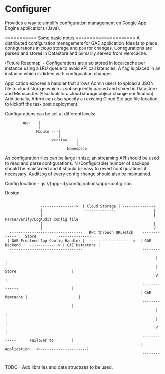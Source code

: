 Configurer
==========

Provides a way to simplify configuration management on Google App Engine applications (Java).

=========== Some basic notes =====================
A distributed configuration management for GAE application. Idea is to place configurations in cloud storage and poll for changes. Configurations are parsed and stored in Datastore and primarily served from Memcache. 

(Future Roadmap) - Configurations are also stored in local cache per instance using a LRU queue to avoid API call latencies. A flag is placed in an instance which is dirtied with configuration changes.

Application exposes a handler that allows Admin users to upload a JSON file to cloud storage which is subsequently parsed and stored in Datastore and Memcache. (Also look into cloud storage object change notification). Additionally, Admin can also specify an existing Cloud Storage file location to kickoff the task post deployment.

Configurations can be set at different levels:

 			App ---|
				   |
			      Module ---|
							|
						 Version ---|
									|
								Namespace



As configuration files can be large in size, an streaming API should be used to read and parse configurations. N (Configurable) number of backups should be maintained and it should be easy to revert configurations if necessary. AuditLog of every config change should also be maintained.


Config location - gs://{app-id}/configurations/app-config.json

Design:

										--------------
					---------------->  | Cloud Storage | ---------------	
					|					--------------                 |
					|                                                  | Parse/Verify/LogAudit config file
					|                                                  |
					|												   V	
	  ---------------------------------   RPC through URLFetch    -------------    Store          ---------------
     | GAE Frontend App Config Handler |  -------------------->  | GAE Backend |  -------------> | GAE Datastore |
      ---------------------------------                           -------------                   ---------------
																		|								|
																		| Store							|
																		V								|
																  --------------                        |
																 | GAE Memcache |                       |
																  --------------                        |
																	    |                               |
																		|                               |
																		V                               |
																  -------------      Failover to        |
																 | Application | <----------------------|
																  -------------
																

TODO - Add libraries and data structures to be used.
